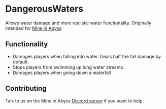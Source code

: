 # DangerousWaters

Allows water damage and more realistic water functionality. Originally intended for [Mine in Abyss](https://github.com/MineInAbyss)

## Functionality

* Damages players when falling into water. Deals half the fall damage by default.
* Stops players from swimming up long water streams.
* Damages players when going down a waterfall

## Contributing

Talk to us on the Mine in Abyss [Discord server](https://discord.gg/dBwZN5H) if you want to help.
